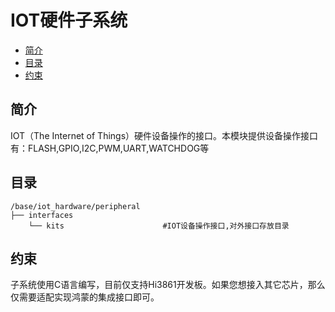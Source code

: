 # IOT硬件子系统<a name="ZH-CN_TOPIC_0000001117425053"></a>

-   [简介](#section11660541593)
-   [目录](#section1464106163817)
-   [约束](#section1718733212019)

## 简介<a name="section11660541593"></a>

IOT（The Internet of Things）硬件设备操作的接口。本模块提供设备操作接口有：FLASH,GPIO,I2C,PWM,UART,WATCHDOG等

## 目录<a name="section1464106163817"></a>

```
/base/iot_hardware/peripheral
├── interfaces
    └── kits                      #IOT设备操作接口,对外接口存放目录  
```

## 约束<a name="section1718733212019"></a>

子系统使用C语言编写，目前仅支持Hi3861开发板。如果您想接入其它芯片，那么仅需要适配实现鸿蒙的集成接口即可。


